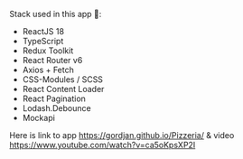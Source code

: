 Stack used in this app 📝:

- ReactJS 18
- TypeScript
- Redux Toolkit
- React Router v6
- Axios + Fetch
- CSS-Modules / SCSS
- React Content Loader
- React Pagination
- Lodash.Debounce
- Mockapi

Here is link to app https://gordjan.github.io/Pizzeria/
& video https://www.youtube.com/watch?v=ca5oKpsXP2I
